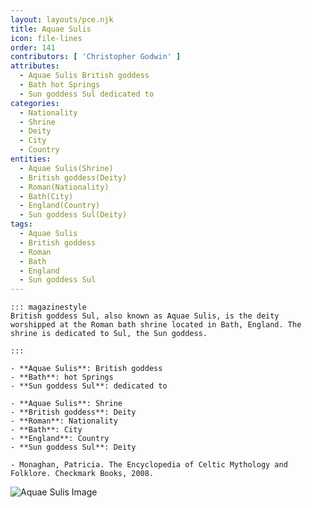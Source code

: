 ```yaml
---
layout: layouts/pce.njk
title: Aquae Sulis
icon: file-lines
order: 141
contributors: [ 'Christopher Godwin' ]
attributes:
  - Aquae Sulis British goddess
  - Bath hot Springs
  - Sun goddess Sul dedicated to
categories:
  - Nationality
  - Shrine
  - Deity
  - City
  - Country
entities:
  - Aquae Sulis(Shrine)
  - British goddess(Deity)
  - Roman(Nationality)
  - Bath(City)
  - England(Country)
  - Sun goddess Sul(Deity)
tags:
  - Aquae Sulis
  - British goddess
  - Roman
  - Bath
  - England
  - Sun goddess Sul
---
```

``` tab [group1:Info]
::: magazinestyle
British goddess Sul, also known as Aquae Sulis, is the deity worshipped at the Roman bath shrine located in Bath, England. The shrine is dedicated to Sul, the Sun goddess.

:::
```
``` tab [group1:Attributes]
- **Aquae Sulis**: British goddess
- **Bath**: hot Springs
- **Sun goddess Sul**: dedicated to
```
``` tab [group1:Entities]
- **Aquae Sulis**: Shrine
- **British goddess**: Deity
- **Roman**: Nationality
- **Bath**: City
- **England**: Country
- **Sun goddess Sul**: Deity
```
``` tab [group1:Sources]
- Monaghan, Patricia. The Encyclopedia of Celtic Mythology and Folklore. Checkmark Books, 2008.
```
![Aquae Sulis Image](['https://upload.wikimedia.org/wikipedia/commons/thumb/0/08/Roman_Baths_in_Bath_Spa%2C_England_-_July_2006.jpg/1200px-Roman_Baths_in_Bath_Spa%2C_England_-_July_2006.jpg'])
